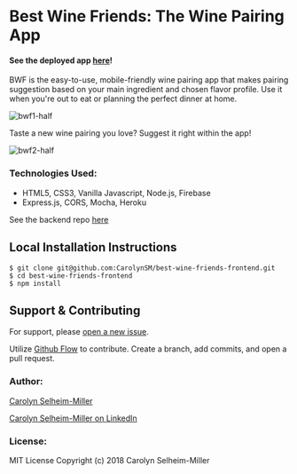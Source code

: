 # Best Wine Friends: The Wine Pairing App

#### See the deployed app [here](https://best-wine-friends.firebaseapp.com/)!

BWF is the easy-to-use, mobile-friendly wine pairing app that makes pairing suggestion based on your main ingredient and chosen flavor profile. Use it when you're out to eat or planning the perfect dinner at home. 

![bwf1-half](https://user-images.githubusercontent.com/31423437/36397900-beb3506c-1581-11e8-9664-bfe62e4fcc49.gif)

Taste a new wine pairing you love? Suggest it right within the app!

![bwf2-half](https://user-images.githubusercontent.com/31423437/36398016-4e70caea-1582-11e8-8f92-71767697042c.gif)

### Technologies Used:
* HTML5, CSS3, Vanilla Javascript, Node.js, Firebase
* Express.js, CORS, Mocha, Heroku

See the backend repo [here](https://github.com/CarolynSM/best-wine-friends-backend)

## Local Installation Instructions
    $ git clone git@github.com:CarolynSM/best-wine-friends-frontend.git
    $ cd best-wine-friends-frontend
    $ npm install

## Support & Contributing
For support, please [open a new issue](https://github.com/CarolynSM/best-wine-friends-frontend/issues/new).

Utilize [Github Flow](https://guides.github.com/introduction/flow/) to contribute. Create a branch, add commits, and open a pull request.

### Author:
[Carolyn Selheim-Miller](seecarolyncode.com)

[Carolyn Selheim-Miller on LinkedIn](https://www.linkedin.com/in/carolynselheimmiller)

### License:
MIT License
Copyright (c) 2018 Carolyn Selheim-Miller
